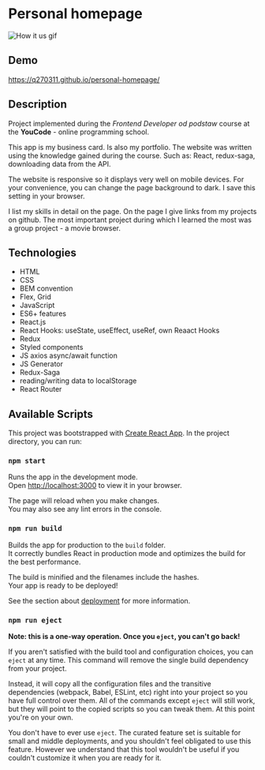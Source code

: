 
# Personal homepage

![How it us gif](src/img/PersonalHomepage.gif)

## Demo
https://q270311.github.io/personal-homepage/



## Description 
Project implemented during the _Frontend Developer od podstaw_ course at the **YouCode** -  online programming school.

This app is my business card. Is also my portfolio.
The website was written using the knowledge gained during the course. Such as: React, redux-saga, downloading data from the API.

The website is responsive so it displays very well on mobile devices. For your convenience, you can change the page background to dark. I save this setting in your browser.

I list my skills in detail on the page.
On the page I give links from my projects on github.
The most important project during which I learned the most was a group project - a movie browser.


## Technologies
 - HTML
 - CSS
 - BEM convention
 - Flex, Grid
 - JavaScript
 - ES6+ features
 - React.js
 - React Hooks: useState, useEffect, useRef, own Reaact Hooks
 - Redux
 - Styled components
 - JS axios async/await function
 - JS Generator
 - Redux-Saga
 - reading/writing data to localStorage
 - React Router

## Available Scripts

This project was bootstrapped with [Create React App](https://github.com/facebook/create-react-app).
In the project directory, you can run:

### `npm start`

Runs the app in the development mode.\
Open [http://localhost:3000](http://localhost:3000) to view it in your browser.

The page will reload when you make changes.\
You may also see any lint errors in the console.

### `npm run build`

Builds the app for production to the `build` folder.\
It correctly bundles React in production mode and optimizes the build for the best performance.

The build is minified and the filenames include the hashes.\
Your app is ready to be deployed!

See the section about [deployment](https://facebook.github.io/create-react-app/docs/deployment) for more information.

### `npm run eject`

**Note: this is a one-way operation. Once you `eject`, you can't go back!**

If you aren't satisfied with the build tool and configuration choices, you can `eject` at any time. This command will remove the single build dependency from your project.

Instead, it will copy all the configuration files and the transitive dependencies (webpack, Babel, ESLint, etc) right into your project so you have full control over them. All of the commands except `eject` will still work, but they will point to the copied scripts so you can tweak them. At this point you're on your own.

You don't have to ever use `eject`. The curated feature set is suitable for small and middle deployments, and you shouldn't feel obligated to use this feature. However we understand that this tool wouldn't be useful if you couldn't customize it when you are ready for it.

